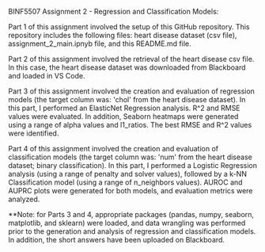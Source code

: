 BINF5507 Assignment 2 - Regression and Classification Models:  

Part 1 of this assignment involved the setup of this GitHub repository. This repository includes the following files: heart disease dataset (csv file), assignment_2_main.ipnyb file, and this README.md file. 

Part 2 of this assignment involved the retrieval of the heart disease csv file. In this case, the heart disease dataset was downloaded from Blackboard and loaded in VS Code. 

Part 3 of this assignment involved the creation and evaluation of regression models (the target column was: 'chol' from the heart disease dataset). In this part, I performed an ElasticNet Regression analysis. R^2 and RMSE values were evaluated. In addition, Seaborn heatmaps were generated using a range of alpha values and l1_ratios. The best RMSE and R^2 values were identified. 

Part 4 of this assignment involved the creation and evaluation of classification models (the target column was: 'num' from the heart disease dataset; binary classification). In this part, I performed a Logistic Regression analysis (using a range of penalty and solver values), followed by a k-NN Classification model (using a range of n_neighbors values). AUROC and AUPRC plots were generated for both models, and evaluation metrics were analyzed. 


**Note: for Parts 3 and 4, appropriate packages (pandas, numpy, seaborn, matplotlib, and sklearn) were loaded, and data wrangling was performed prior to the generation and analysis of regression and classification models. In addition, the short answers have been uploaded on Blackboard. 
